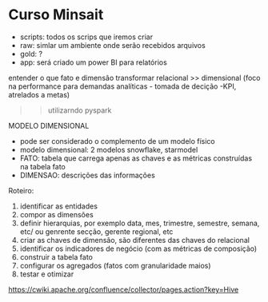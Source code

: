 # Curso Minsait

* scripts: todos os scrips que iremos criar
* raw: simlar um ambiente onde serão recebidos arquivos
* gold: ?
* app: será criado um power BI para relatórios


entender o que fato e dimensão
transformar relacional >> dimensional (foco na performance para demandas analíticas - tomada de decição -KPI, atrelados a metas)
>> utilizarndo pyspark


MODELO DIMENSIONAL

* pode ser considerado o complemento de um modelo físico
* modelo dimensional: 2 modelos snowflake, starmodel
* FATO: tabela que carrega apenas as chaves e as métricas construídas na tabela fato
* DIMENSAO: descrições das informações

Roteiro:
1. identificar as entidades
2. compor as dimensões
3. definir hierarquias, por exemplo data, mes, trimestre, semestre, semana, etc/ ou genrente secção, gerente regional, etc
4. criar as chaves de dimensão, são diferentes das chaves do relacional
5. identificar os indicadores de negócio (com as métricas de composição)
6. construir a tabela fato
7. configurar os agregados (fatos com granularidade maios)
8. testar e otimizar

https://cwiki.apache.org/confluence/collector/pages.action?key=Hive
